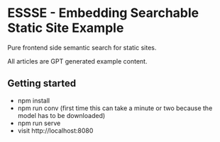 # ESSSE - Embedding Searchable Static Site Example

Pure frontend side semantic search for static sites.

All articles are GPT generated example content.


## Getting started

* npm install
* npm run conv (first time this can take a minute or two because the model has to be downloaded)
* npm run serve
* visit http://localhost:8080